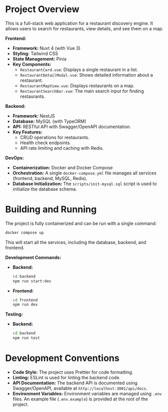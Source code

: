 # Project Overview

This is a full-stack web application for a restaurant discovery engine. It allows users to search for restaurants, view details, and see them on a map.

**Frontend:**

*   **Framework:** Nuxt 4 (with Vue 3)
*   **Styling:** Tailwind CSS
*   **State Management:** Pinia
*   **Key Components:**
    *   `RestaurantCard.vue`: Displays a single restaurant in a list.
    *   `RestaurantDetailModal.vue`: Shows detailed information about a restaurant.
    *   `RestaurantMapView.vue`: Displays restaurants on a map.
    *   `RestaurantSearchBar.vue`: The main search input for finding restaurants.

**Backend:**

*   **Framework:** NestJS
*   **Database:** MySQL (with TypeORM)
*   **API:** RESTful API with Swagger/OpenAPI documentation.
*   **Key Features:**
    *   CRUD operations for restaurants.
    *   Health check endpoints.
    *   API rate limiting and caching with Redis.

**DevOps:**

*   **Containerization:** Docker and Docker Compose
*   **Orchestration:** A single `docker-compose.yml` file manages all services (frontend, backend, MySQL, Redis).
*   **Database Initialization:** The `scripts/init-mysql.sql` script is used to initialize the database schema.

# Building and Running

The project is fully containerized and can be run with a single command:

```bash
docker compose up
```

This will start all the services, including the database, backend, and frontend.

**Development Commands:**

*   **Backend:**
    ```bash
    cd backend
    npm run start:dev
    ```
*   **Frontend:**
    ```bash
    cd frontend
    npm run dev
    ```

**Testing:**

*   **Backend:**
    ```bash
    cd backend
    npm run test
    ```

# Development Conventions

*   **Code Style:** The project uses Prettier for code formatting.
*   **Linting:** ESLint is used for linting the backend code.
*   **API Documentation:** The backend API is documented using Swagger/OpenAPI, available at `http://localhost:3001/api/docs`.
*   **Environment Variables:** Environment variables are managed using `.env` files. An example file (`.env.example`) is provided at the root of the project.
